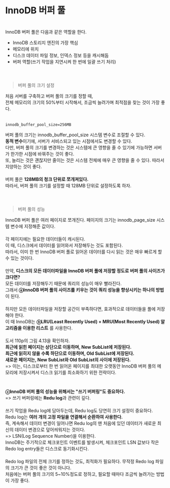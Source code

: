# InnoDB 버퍼 풀
　   
InnoDB 버퍼 풀은 다음과 같은 역할을 한다.　   
- InnoDB 스토리지 엔진의 가장 핵심　   
- 메모리에 위치　   
- 디스크 데이터 파일 정보, 인덱스 정보 등을 캐시해둠　   
- 버퍼 역할(쓰기 작업을 지연시켜 한 번에 일괄 쓰기 처리)　   
　   
　   
> 버퍼 풀의 크기 설정

처음 서버를 구축하고 버퍼 풀의 크기를 정할 때,　   
전체 메모리의 크기의 50%부터 시작해서, 조금씩 늘려가며 최적점을 찾는 것이 가장 좋다.　   
　   
~~~
innodb_buffer_pool_size=256MB
~~~
버퍼 풀의 크기는 innodb_buffer_pool_size 시스템 변수로 조절할 수 있다.　   
**동적 변수**이기에, 서버가 서비스되고 있는 시점에서도 변경할 수 있다.　   
다만, 버퍼 풀의 크기를 변경하는 것은 시스템에 큰 영향을 줄 수 있기에 가능하면 서버가 한가한 시점에 바꿔주는 것이 좋다.　   
또, 늘리는 것은 괜찮지만 줄이는 것은 시스템 전체에 매우 큰 영향을 줄 수 있다. 따라서 지양하는 것이 좋다.　   
　   
버퍼 풀은 **128MB의 청크 단위로 쪼개져있다.**　   
따라서, 버퍼 풀의 크기를 설정할 때 128MB 단위로 설정하도록 하자.　   
　   
　   
> 버퍼 풀의 성능

InnoDB 버퍼 풀은 여러 페이지로 쪼개진다. 페이지의 크기는 innodb_page_size 시스템 변수에 지정해준 값이다.　   
　   
각 페이지에는 필요한 데이터들이 캐시된다.　   
이 때, 디스크에서 데이터를 읽어와서 저장해두는 것도 포함된다.　   
따라서, 이미 한 번 InnoDB 버퍼 풀로 읽어온 데이터를 다시 읽는 것은 매우 빠르게 할 수 있는 것이다.　   
　   
만약, **디스크의 모든 데이터파일을 InnoDB 버퍼 풀에 저장할 정도로 버퍼 풀의 사이즈가 크다면?**　   
모든 데이터를 저장해두기 때문에 쿼리의 성능이 매우 빨라진다.　   
그래서 **ⓐInnoDB 버퍼 풀의 사이즈를 키우는 것이 쿼리 성능을 향상시키는 하나의 방법**이 된다.　   
　   
하지만 모든 데이터파일을 저장할 공간이 부족하다면, 효과적으로 데이터들을 풀에 저장해야 한다.　   
이 때 InnoDB는 **ⓑLRU(Least Recently Used) + MRU(Most Recently Used) 알고리즘을 이용한 리스트** 를 사용한다. 　   
　   
도서 110p의 그림 4.13을 확인하자.　   
**최근에 읽힌 페이지는 상단으로 이동하며, New SubList에 저장된다.**　   
**최근에 읽히지 않을 수록 하단으로 이동하며, Old SubList에 저장된다.**　   
**새로운 페이지는, New SubList와 Old SubList의 사이에 저장된다.**　   
=> 이는, 디스크로부터 한 번 읽어온 페이지를 최대한 오랫동안 InnoDB 버퍼 풀의 메모리에 저장시켜서 디스크 읽기를 최소화하기 위한 전략이다.　   
　   
　   
**ⓒInnoDB 버퍼 풀의 성능을 위해서는  "쓰기 버퍼링"도 중요하다.**　   
=> 쓰기 버퍼링에는 **Redu log**과 관련이 깊다.　   
　   
쓰기 작업을 Redu log에 담아두는데, Redu log도 당연히 크기 설정이 중요하다.　   
Redu log는 **여러 개의 고정 파일을 연결해서 순환하여 사용한다.** 　   
즉, 계속해서 데이터 변경이 일어나면 Redu log의 맨 처음에 있던 데이터가 새로운 최신의 데이터 변경으로 덮어씌워지는 것이다.　   
   => LSN(Log Sequence Number)을 이용한다.　   
      InnoDB는 주기적으로 체크포인트 이벤트를 발생시켜, 체크포인트 LSN 값보다 작은 Redo log entry들은 디스크로 동기화시킨다. 　   
　   
Redo log 파일의 전체 크기를 정하는 것도, 최적화가 필요하다. 무작정 Redo log 파일의 크기가 큰 것이 좋은 것이 아니다.　   
처음에는 버퍼 풀의 크기의 5~10%정도로 정하고, 필요할 때마다 조금씩 늘려가는 방법이 가장 좋다.　   
　   

